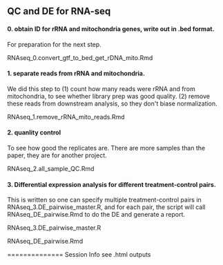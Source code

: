 ## QC and DE for RNA-seq

#### 0. obtain ID for rRNA and mitochondria genes, write out in .bed format.
For preparation for the next step.

RNAseq_0.convert_gtf_to_bed_get_rDNA_mito.Rmd


#### 1. separate reads from rRNA and mitochondria. 
We did this step to (1) count how many reads were rRNA and from mitochondria, to see whether library prep was good quality. (2) remove these reads from downstream analysis, so they don't biase normalization. 

RNAseq_1.remove_rRNA_mito_reads.Rmd


#### 2. quanlity control
To see how good the replicates are. There are more samples than the paper, they are for another project.

RNAseq_2.all_sample_QC.Rmd


#### 3. Differential expression analysis for different treatment-control pairs. 
This is written so one can specify multiple treatment-control pairs in RNAseq_3.DE_pairwise_master.R, and for each pair, the script will call RNAseq_DE_pairwise.Rmd to do the DE and generate a report. 

RNAseq_3.DE_pairwise_master.R

RNAseq_DE_pairwise.Rmd



============== 
Session Info see .html outputs
